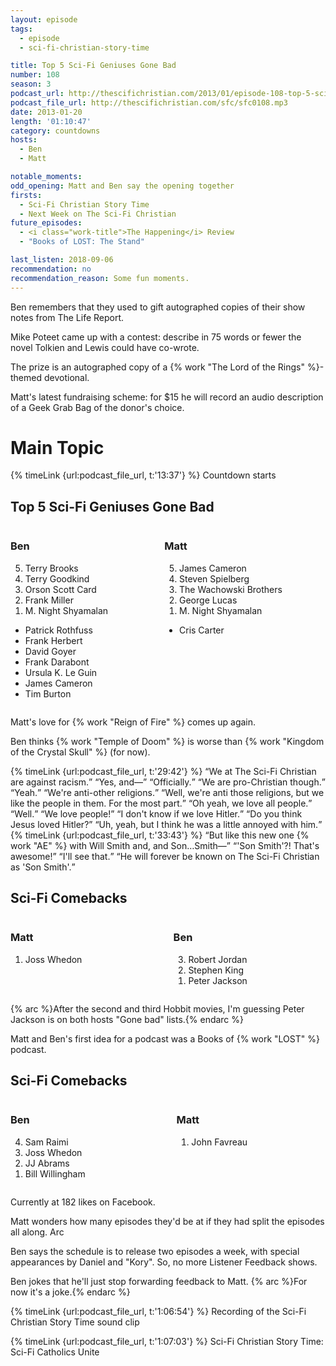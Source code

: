 ```yaml
---
layout: episode
tags:
  - episode
  - sci-fi-christian-story-time

title: Top 5 Sci-Fi Geniuses Gone Bad
number: 108
season: 3
podcast_url: http://thescifichristian.com/2013/01/episode-108-top-5-sci-fi-geniuses-gone-bad/
podcast_file_url: http://thescifichristian.com/sfc/sfc0108.mp3
date: 2013-01-20
length: '01:10:47'
category: countdowns
hosts:
  - Ben
  - Matt

notable_moments:
odd_opening: Matt and Ben say the opening together
firsts:
  - Sci-Fi Christian Story Time
  - Next Week on The Sci-Fi Christian
future_episodes:
  - <i class="work-title">The Happening</i> Review
  - "Books of LOST: The Stand"

last_listen: 2018-09-06
recommendation: no
recommendation_reason: Some fun moments. 
---
```


Ben remembers that they used to gift autographed copies of their show notes from The Life Report.

Mike Poteet came up with a contest: describe in 75 words or fewer the novel Tolkien and Lewis could have co-wrote.

The prize is an autographed copy of a {% work "The Lord of the Rings" %}-themed devotional. 

Matt's latest fundraising scheme: for $15 he will record an audio description of a Geek Grab Bag of the donor's choice. 



# Main Topic
{% timeLink {url:podcast_file_url, t:'13:37'} %} Countdown starts

<div class="top-five">
  <h2 class="has-text-centered">Top 5 Sci-Fi Geniuses Gone Bad</h2>
  <div class="columns">
    <div class="column ben">
      <h3>Ben</h3>
      <ol reversed>
        <li>Terry Brooks
        <li>Terry Goodkind
        <li>Orson Scott Card
        <li>Frank Miller
        <li>M. Night Shyamalan
      </ol>
      <ul class="runner-ups">
        <li>Patrick Rothfuss
        <li>Frank Herbert
        <li>David Goyer
        <li>Frank Darabont
        <li>Ursula K. Le Guin 
        <li>James Cameron
        <li>Tim Burton
      </ul>
    </div>
    <div class="column matt">
      <h3>Matt</h3>
      <ol reversed>
        <li>James Cameron
        <li>Steven Spielberg
        <li>The Wachowski Brothers
        <li>George Lucas
        <li>M. Night Shyamalan 
      </ol>
      <ul class="runner-ups">
        <li>Cris Carter
      </ul>
    </div>
  </div>
</div>

Matt's love for {% work "Reign of Fire" %} comes up again.

Ben thinks {% work "Temple of Doom" %} is worse than {% work "Kingdom of the Crystal Skull" %} (for now).

<div class="quote">
  {% timeLink {url:podcast_file_url, t:'29:42'} %}
  <q class="ben">We at The Sci-Fi Christian are against racism.</q>
  <q class="matt">Yes, and—</q>
  <q class="ben">Officially.</q>
  <q class="matt">We are pro-Christian though.</q>
  <q class="ben">Yeah.</q>
  <q class="matt">We're anti-other religions.</q>
  <q class="ben">Well, we're anti those religions, but we like the people in them. For the most part.</q>
  <q class="matt">Oh yeah, we love all people.</q>
  <q class="ben">Well.</q>
  <q class="matt">We love people!</q>
  <q class="ben">I don't know if we love Hitler.</q>
  <q class="matt">Do you think Jesus loved Hitler?</q>
  <q class="ben">Uh, yeah, but I think he was a little annoyed with him.</q>
</div>

<div class="quote">
  {% timeLink {url:podcast_file_url, t:'33:43'} %}
  <q class="matt">But like this new one {% work "AE" %} with Will Smith and, and Son…Smith—</q>
  <q class="ben">'Son Smith'?! That's awesome!</q>
  <q class="matt">I'll see that.</q>
  <q class="ben">He will forever be known on The Sci-Fi Christian as 'Son Smith'.</q>
</div>

<div class="top-five">
  <h2 class="has-text-centered">Sci-Fi Comebacks</h2>
  <div class="columns">
    <div class="column matt">
      <h3>Matt</h3>
      <ol reversed>
        <li>Joss Whedon
      </ol>
    </div>
    <div class="column ben">
      <h3>Ben</h3>
      <ol reversed>
        <li>Robert Jordan
        <li>Stephen King
        <li>Peter Jackson
      </ol>
    </div>
  </div>
</div>

{% arc %}After the second and third Hobbit movies, I'm guessing Peter Jackson is on both hosts "Gone bad" lists.{% endarc %}

Matt and Ben's first idea for a podcast was a Books of {% work "LOST" %} podcast. 

<div class="top-five">
  <h2 class="has-text-centered">Sci-Fi Comebacks</h2>
  <div class="columns">
    <div class="column ben">
      <h3>Ben</h3>
      <ol reversed>
        <li>Sam Raimi
        <li>Joss Whedon
        <li>JJ Abrams
        <li>Bill Willingham
      </ol>
    </div>
    <div class="column matt">
      <h3>Matt</h3>
      <ol reversed>
        <li>John Favreau
      </ol>
    </div>
  </div>
</div>

Currently at 182 likes on Facebook.

Matt wonders how many episodes they'd be at if they had split the episodes all along. Arc

Ben says the schedule is to release two episodes a week, with special appearances by Daniel and "Kory". So, no more Listener Feedback shows.

Ben jokes that he'll just stop forwarding feedback to Matt. {% arc %}For now it's a joke.{% endarc %} 

{% timeLink {url:podcast_file_url, t:'1:06:54'} %} Recording of the Sci-Fi Christian Story Time sound clip

{% timeLink {url:podcast_file_url, t:'1:07:03'} %} Sci-Fi Christian Story Time: Sci-Fi Catholics Unite